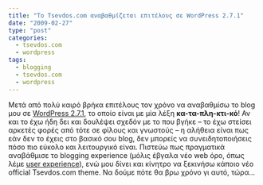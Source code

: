 ```yaml
---
title: "Το Tsevdos.com αναβαθμίζεται επιτέλους σε WordPress 2.7.1"
date: "2009-02-27"
type: "post"
categories:
  - tsevdos.com
  - wordpress
tags:
  - blogging
  - tsevdos.com
  - wordpress
---
```


Μετά από πολύ καιρό βρήκα επιτέλους τον χρόνο να αναβαθμίσω το blog μου σε [WordPress 2.7.1](http://wordpress.org/ "Wordpress blogging system"), το οποίο είναι με μία λέξη **κα-τα-πλη-κτι-κό**! Αν και το έχω ήδη δει και δουλέψει σχεδόν με το που βγήκε &#8211; το έχω στείσει αρκετές φορές από τότε σε φίλους και γνωστούς &#8211; η αλήθεια είναι πως εάν δεν το έχεις στο βασικό σου blog, δεν μπορείς να συνειδητοποιήσεις πόσο πιο εύκολο και λειτουργικό είναι. Πιστεύω πως πραγματικά αναβάθμισε το blogging experience (μόλις έβγαλα νέο web όρο, όπως λέμε [user experience](http://en.wikipedia.org/wiki/User_experience "User experience")), ενώ μου δίνει και κίνητρο να ξεκινήσω κάποιο νέο official Tsevdos.com theme. Να δούμε πότε θα βρω χρόνο γι αυτό, τώρα&#8230;